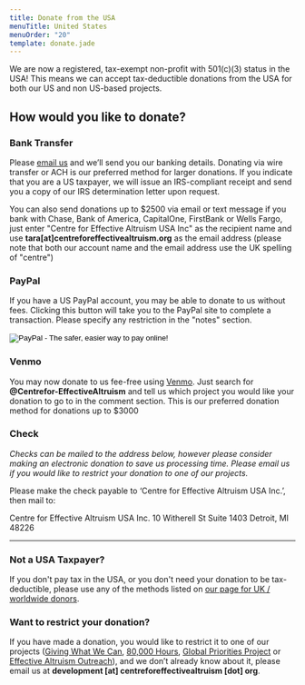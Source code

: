```yaml
---
title: Donate from the USA
menuTitle: United States
menuOrder: "20"
template: donate.jade
---
```


We are now a registered, tax-exempt non-profit with 501(c)(3) status in the USA! This means we can accept tax-deductible donations from the USA for both our US and non US-based projects.

<div id="donation-methods">
<div class="row">
<div class="col-xs-12 donation-methods-header">

## How would you like to donate?

</div>
</div>


<div class="row">

<div class="col-sm-4">

<h3><i class="fa fa-money"></i> Bank Transfer</h3>

Please [email us](/contact) and we’ll send you our banking details. Donating via wire transfer or ACH is our preferred method for larger donations. If you indicate that you are a US taxpayer, we will issue an IRS-compliant receipt and send you a copy of our IRS determination letter upon request.


You can also send donations up to $2500 via email or text message if you bank with Chase, Bank of America, CapitalOne, FirstBank or Wells Fargo, just enter "Centre for Effective Altruism USA Inc" as the recipient name and use **tara[at]centreforeffectivealtruism.org** as the email address (please note that both our account name and the email address use the UK spelling of "centre")

</div>	

<div class="col-sm-4">

<h3><i class="fa fa-usd"></i> PayPal</h3>
If you have a US PayPal account, you may be able to donate to us without fees. Clicking this button will take you to the PayPal site to complete a transaction. Please specify any restriction in the "notes" section.

<p class="center"><form action="https://www.paypal.com/cgi-bin/webscr" method="post" target="_top">
<input type="hidden" name="cmd" value="_s-xclick">
<input type="hidden" name="hosted_button_id" value="L7KA4QJRP6GZ2">
<input type="image" src="https://www.paypalobjects.com/en_US/i/btn/btn_donateCC_LG.gif" border="0" name="Donate now!" alt="PayPal - The safer, easier way to pay online!">
<img alt="" border="0" src="https://www.paypalobjects.com/en_US/i/scr/pixel.gif" width="1" height="1">
</form>

</div>	

<div class="col-sm-4">

<h3><i class="fa fa-usd"></i> Venmo</h3>

You may now donate to us fee-free using [Venmo](https://venmo.com/). Just search for **@Centrefor-EffectiveAltruism** and tell us which project you would like your donation to go to in the comment section. This is our preferred donation method for donations up to $3000

</div>

<div class="col-sm-4">

<h3><i class="fa fa-pencil-square-o"></i> Check</h3>

_Checks can be mailed to the address below, however please consider making an electronic donation to save us processing time. Please email us if you would like to restrict your donation to one of our projects._

Please make the check payable to ‘Centre for Effective Altruism USA Inc.’, then mail to:

Centre for Effective Altruism USA Inc.
10 Witherell St
Suite 1403
Detroit, MI 48226

</div>


</div>

---

### <i class="fa fa-globe"></i> Not a USA Taxpayer?

If you don't pay tax in the USA, or you don't need your donation to be tax-deductible, please use any of the methods listed on [our page for UK / worldwide donors](/donate/donate-from-the-united-kingdom-worldwide).



### Want to restrict your donation?

If you have made a donation, you would like to restrict it to one of our projects ([Giving What We Can](https://www.givingwhatwecan.org/), [80,000 Hours](https://80000hours.org), [Global Priorities Project](http://www.globalprioritiesproject.org) or [Effective Altruism Outreach](http://effectivealtruism.org/)), and we don’t already know about it, please email us at **development [at] centreforeffectivealtruism [dot] org**.
